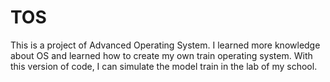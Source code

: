 # TOS
This is a project of Advanced Operating System.
I learned more knowledge about OS and learned how to create my own train operating system.
With this version of code, I can simulate the model train in the lab of my school.
